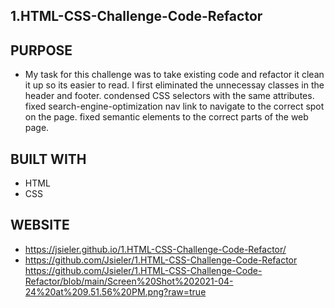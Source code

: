## 1.HTML-CSS-Challenge-Code-Refactor
 
 ## PURPOSE
* My task for this challenge was to take existing code and refactor it clean it up so its easier to read.
 I first eliminated the unnecessay classes in the header and footer.
 condensed CSS selectors with the same attributes.
 fixed search-engine-optimization nav link to navigate to the correct spot on the page. 
 fixed semantic elements to the correct parts of the web page.

 ## BUILT WITH
 * HTML
 * CSS

 ## WEBSITE
* https://jsieler.github.io/1.HTML-CSS-Challenge-Code-Refactor/
* https://github.com/Jsieler/1.HTML-CSS-Challenge-Code-Refactor
https://github.com/Jsieler/1.HTML-CSS-Challenge-Code-Refactor/blob/main/Screen%20Shot%202021-04-24%20at%209.51.56%20PM.png?raw=true
